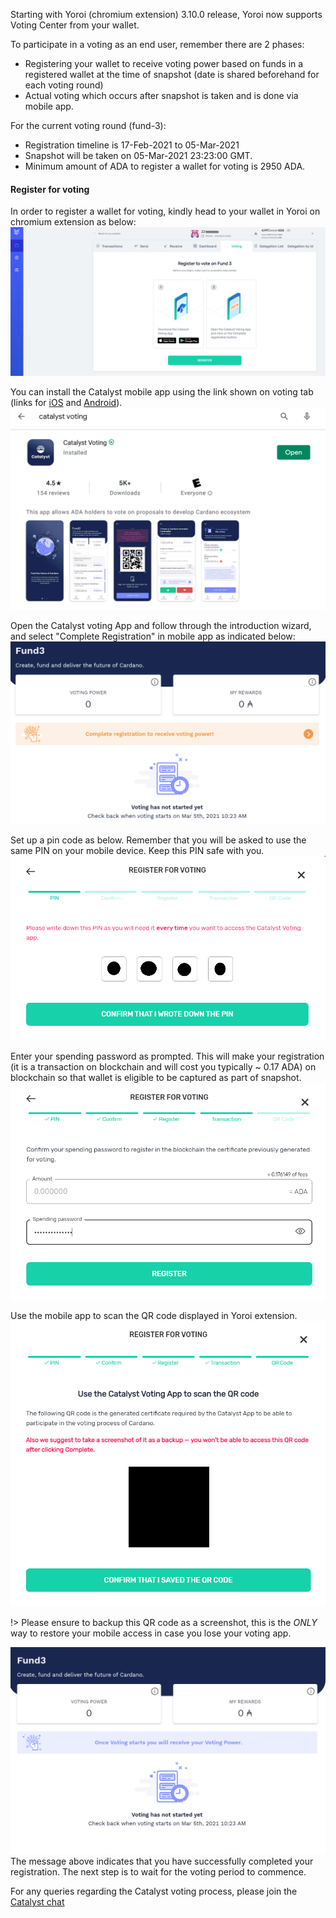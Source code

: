 
Starting with Yoroi (chromium extension) 3.10.0 release, Yoroi now supports Voting Center from your wallet.

To participate in a voting as an end user, remember there are 2 phases:
- Registering your wallet to receive voting power based on funds in a registered wallet at the time of snapshot (date is shared beforehand for each voting round)
- Actual voting which occurs after snapshot is taken and is done via mobile app.

For the current voting round (fund-3):
- Registration timeline is 17-Feb-2021 to 05-Mar-2021
- Snapshot will be taken on 05-Mar-2021 23:23:00 GMT.
- Minimum amount of ADA to register a wallet for voting is 2950 ADA.

#### Register for voting

In order to register a wallet for voting, kindly head to your wallet in Yoroi on chromium extension as below:
![](https://github.com/j0hnny6un5/support-faq/blob/patch-1/Wallets/Yoroi/images/Capture1.png)

You can install the Catalyst mobile app using the link shown on voting tab (links for [iOS](https://apps.apple.com/kg/app/catalyst-voting/id1517473397) and [Android](https://play.google.com/store/apps/details?id=io.iohk.vitvoting)). 
![](https://github.com/j0hnny6un5/support-faq/blob/patch-1/Wallets/Yoroi/images/Capture6a.png)

Open the Catalyst voting App and follow through the introduction wizard, and select "Complete Registration" in mobile app as indicated below:
![](https://github.com/j0hnny6un5/support-faq/blob/patch-1/Wallets/Yoroi/images/Capture7a.png)

Set up a pin code as below. Remember that you will be asked to use the same PIN on your mobile device. Keep this PIN safe with you.
![](https://github.com/j0hnny6un5/support-faq/blob/patch-1/Wallets/Yoroi/images/Capture2.png)

Enter your spending password as prompted. This will make your registration (it is a transaction on blockchain and will cost you typically ~ 0.17 ADA) on blockchain so that wallet is eligible to be captured as part of snapshot.
![](https://github.com/j0hnny6un5/support-faq/blob/patch-1/Wallets/Yoroi/images/Capture4.png)

Use the mobile app to scan the QR code displayed in Yoroi extension.
![](https://github.com/j0hnny6un5/support-faq/blob/patch-1/Wallets/Yoroi/images/Capture5.png)

!> Please ensure to backup this QR code as a screenshot, this is the *ONLY* way to restore your mobile access in case you lose your voting app.

![](https://github.com/j0hnny6un5/support-faq/blob/patch-1/Wallets/Yoroi/images/Capture11.png)
The message above indicates that you have successfully completed your registration. The next step is to wait for the voting period to commence.

For any queries regarding the Catalyst voting process, please join the [Catalyst chat](https://t.me/ProjectCatalystChat)
